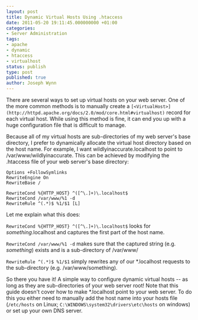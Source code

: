 ```yaml
---
layout: post
title: Dynamic Virtual Hosts Using .htaccess
date: 2011-05-20 19:11:45.000000000 +01:00
categories:
- Server Administration
tags:
- apache
- dynamic
- htaccess
- virtualhost
status: publish
type: post
published: true
author: Joseph Wynn
---
```


There are several ways to set up virtual hosts on your web server. One of the more common methods is to manually create a `[<VirtualHost>](http://httpd.apache.org/docs/2.0/mod/core.html#virtualhost)` record for each virtual host. While using this method is fine, it can end you up with a huge configuration file that is difficult to manage.

Because all of my virtual hosts are sub-directories of my web server's base directory, I prefer to dynamically allocate the virtual host directory based on the host name. For example, I want wildlyinaccurate.localhost to point to /var/www/wildlyinaccurate. This can be achieved by modifying the .htaccess file of your web server's base directory:<!--more-->

```
Options +FollowSymlinks
RewriteEngine On
RewriteBase /

RewriteCond %{HTTP_HOST} ^([^\.]+)\.localhost$
RewriteCond /var/www/%1 -d
RewriteRule ^(.*)$ %1/$1 [L]
```

Let me explain what this does:

`RewriteCond %{HTTP_HOST} ^([^\.]+)\.localhost$` looks for _something_.localhost and captures the first part of the host name.

`RewriteCond /var/www/%1 -d` makes sure that the captured string (e.g. _something_) exists and is a sub-directory of /var/www/

`RewriteRule ^(.*)$ %1/$1` simply rewrites any of our *.localhost requests to the sub-directory (e.g. /var/www/something).

So there you have it! A simple way to configure dynamic virtual hosts -- as long as they are sub-directories of your web server root! Note that this guide doesn't cover how to make *.localhost point to your web server. To do this you either need to manually add the host name into your hosts file (`/etc/hosts` on Linux; `C:\WINDOWS\system32\drivers\etc\hosts` on windows) or set up your own DNS server.
